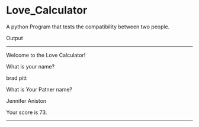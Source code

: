 # Love_Calculator


A python Program that tests the compatibility between two people.



Output

***********************

Welcome to the Love Calculator!

What is your name? 

brad pitt

What is Your Patner name? 

Jennifer Aniston

Your score is 73.
 



***********************
